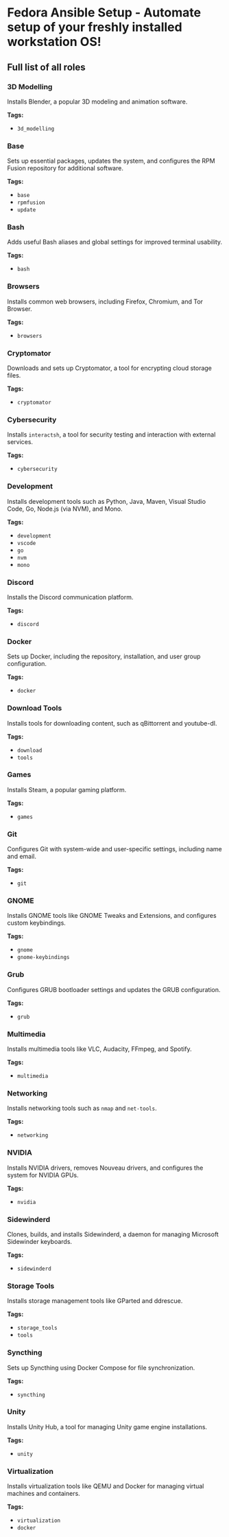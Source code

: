 # Fedora Ansible Setup - Automate setup of your freshly installed workstation OS!

## Full list of all roles

### 3D Modelling
Installs Blender, a popular 3D modeling and animation software.

**Tags:**
- `3d_modelling`

### Base
Sets up essential packages, updates the system, and configures the RPM Fusion repository for additional software.

**Tags:**
- `base`
- `rpmfusion`
- `update`

### Bash
Adds useful Bash aliases and global settings for improved terminal usability.

**Tags:**
- `bash`

### Browsers
Installs common web browsers, including Firefox, Chromium, and Tor Browser.

**Tags:**
- `browsers`

### Cryptomator
Downloads and sets up Cryptomator, a tool for encrypting cloud storage files.

**Tags:**
- `cryptomator`

### Cybersecurity
Installs `interactsh`, a tool for security testing and interaction with external services.

**Tags:**
- `cybersecurity`

### Development
Installs development tools such as Python, Java, Maven, Visual Studio Code, Go, Node.js (via NVM), and Mono.

**Tags:**
- `development`
- `vscode`
- `go`
- `nvm`
- `mono`

### Discord
Installs the Discord communication platform.

**Tags:**
- `discord`

### Docker
Sets up Docker, including the repository, installation, and user group configuration.

**Tags:**
- `docker`

### Download Tools
Installs tools for downloading content, such as qBittorrent and youtube-dl.

**Tags:**
- `download`
- `tools`

### Games
Installs Steam, a popular gaming platform.

**Tags:**
- `games`

### Git
Configures Git with system-wide and user-specific settings, including name and email.

**Tags:**
- `git`

### GNOME
Installs GNOME tools like GNOME Tweaks and Extensions, and configures custom keybindings.

**Tags:**
- `gnome`
- `gnome-keybindings`

### Grub
Configures GRUB bootloader settings and updates the GRUB configuration.

**Tags:**
- `grub`

### Multimedia
Installs multimedia tools like VLC, Audacity, FFmpeg, and Spotify.

**Tags:**
- `multimedia`

### Networking
Installs networking tools such as `nmap` and `net-tools`.

**Tags:**
- `networking`

### NVIDIA
Installs NVIDIA drivers, removes Nouveau drivers, and configures the system for NVIDIA GPUs.

**Tags:**
- `nvidia`

### Sidewinderd
Clones, builds, and installs Sidewinderd, a daemon for managing Microsoft Sidewinder keyboards.

**Tags:**
- `sidewinderd`

### Storage Tools
Installs storage management tools like GParted and ddrescue.

**Tags:**
- `storage_tools`
- `tools`

### Syncthing
Sets up Syncthing using Docker Compose for file synchronization.

**Tags:**
- `syncthing`

### Unity
Installs Unity Hub, a tool for managing Unity game engine installations.

**Tags:**
- `unity`

### Virtualization
Installs virtualization tools like QEMU and Docker for managing virtual machines and containers.

**Tags:**
- `virtualization`
- `docker`